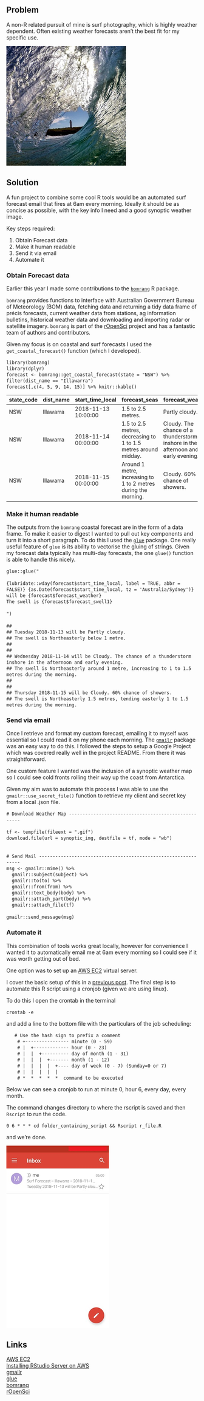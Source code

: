 Problem
-------

A non-R related pursuit of mine is surf photography, which is highly
weather dependent. Often existing weather forecasts aren’t the best fit
for my specific use.

![](img/surf.jpg)

Solution
--------

A fun project to combine some cool R tools would be an automated surf
forecast email that fires at 6am every morning. Ideally it should be as
concise as possible, with the key info I need and a good synoptic
weather image.

Key steps required:

1.  Obtain Forecast data  
2.  Make it human readable  
3.  Send it via email  
4.  Automate it

### Obtain Forecast data

Earlier this year I made some contributions to the
[`bomrang`](https://ropensci.github.io/bomrang/) R package.

`bomrang` provides functions to interface with Australian Government
Bureau of Meteorology (BOM) data, fetching data and returning a tidy
data frame of précis forecasts, current weather data from stations, ag
information bulletins, historical weather data and downloading and
importing radar or satellite imagery. `bomrang` is part of the
[rOpenSci](https://ropensci.org/) project and has a fantastic team of
authors and contributors.

Given my focus is on coastal and surf forecasts I used the
`get_coastal_forecast()` function (which I developed).

    library(bomrang) 
    library(dplyr)
    forecast <- bomrang::get_coastal_forecast(state = "NSW") %>% filter(dist_name == "Illawarra")
    forecast[,c(4, 5, 9, 14, 15)] %>% knitr::kable()

<table>
<thead>
<tr class="header">
<th style="text-align: left;">state_code</th>
<th style="text-align: left;">dist_name</th>
<th style="text-align: left;">start_time_local</th>
<th style="text-align: left;">forecast_seas</th>
<th style="text-align: left;">forecast_weather</th>
</tr>
</thead>
<tbody>
<tr class="odd">
<td style="text-align: left;">NSW</td>
<td style="text-align: left;">Illawarra</td>
<td style="text-align: left;">2018-11-13 10:00:00</td>
<td style="text-align: left;">1.5 to 2.5 metres.</td>
<td style="text-align: left;">Partly cloudy.</td>
</tr>
<tr class="even">
<td style="text-align: left;">NSW</td>
<td style="text-align: left;">Illawarra</td>
<td style="text-align: left;">2018-11-14 00:00:00</td>
<td style="text-align: left;">1.5 to 2.5 metres, decreasing to 1 to 1.5 metres around midday.</td>
<td style="text-align: left;">Cloudy. The chance of a thunderstorm inshore in the afternoon and early evening.</td>
</tr>
<tr class="odd">
<td style="text-align: left;">NSW</td>
<td style="text-align: left;">Illawarra</td>
<td style="text-align: left;">2018-11-15 00:00:00</td>
<td style="text-align: left;">Around 1 metre, increasing to 1 to 2 metres during the morning.</td>
<td style="text-align: left;">Cloudy. 60% chance of showers.</td>
</tr>
</tbody>
</table>

### Make it human readable

The outputs from the `bomrang` coastal forecast are in the form of a
data frame. To make it easier to digest I wanted to pull out key
components and turn it into a short paragraph. To do this I used the
[`glue`](https://glue.tidyverse.org/) package. One really useful feature
of `glue` is its ability to vectorise the gluing of strings. Given my
forecast data typically has multi-day forecasts, the one `glue()`
function is able to handle this nicely.

    glue::glue("

    {lubridate::wday(forecast$start_time_local, label = TRUE, abbr = FALSE)} {as.Date(forecast$start_time_local, tz = 'Australia/Sydney')} will be {forecast$forecast_weather}
    The swell is {forecast$forecast_swell1} 

    ")

    ## 
    ## Tuesday 2018-11-13 will be Partly cloudy.
    ## The swell is Northeasterly below 1 metre. 
    ## 
    ## 
    ## Wednesday 2018-11-14 will be Cloudy. The chance of a thunderstorm inshore in the afternoon and early evening.
    ## The swell is Northeasterly around 1 metre, increasing to 1 to 1.5 metres during the morning. 
    ## 
    ## 
    ## Thursday 2018-11-15 will be Cloudy. 60% chance of showers.
    ## The swell is Northeasterly 1.5 metres, tending easterly 1 to 1.5 metres during the morning.

### Send via email

Once I retrieve and format my custom forecast, emailing it to myself was
essential so I could read it on my phone each morning. The
[`gmailr`](https://github.com/jimhester/gmailr) package was an easy way
to do this. I followed the steps to setup a Google Project which was
covered really well in the project README. From there it was
straightforward.

One custom feature I wanted was the inclusion of a synoptic weather map
so I could see cold fronts rolling their way up the coast from
Antarctica.

Given my aim was to automate this process I was able to use the
`gmailr::use_secret_file()` function to retrieve my client and secret
key from a local .json file.

    # Download Weather Map ----------------------------------------------------

    tf <- tempfile(fileext = ".gif")
    download.file(url = synoptic_img, destfile = tf, mode = "wb")


    # Send Mail ---------------------------------------------------------------
    msg <- gmailr::mime() %>%
      gmailr::subject(subject) %>% 
      gmailr::to(to) %>%
      gmailr::from(from) %>% 
      gmailr::text_body(body) %>% 
      gmailr::attach_part(body) %>% 
      gmailr::attach_file(tf)

    gmailr::send_message(msg)

### Automate it

This combination of tools works great locally, however for convenience I
wanted it to automatically email me at 6am every morning so I could see
if it was worth getting out of bed.

One option was to set up an [AWS EC2](https://aws.amazon.com/ec2/)
virtual server.

I cover the basic setup of this in a [previous
post](https://deanmarchiori.github.io/posts/2018/07/rstudio-aws/). The
final step is to automate this R script using a cronjob (given we are
using linux).

To do this I open the crontab in the terminal

    crontab -e

and add a line to the bottom file with the particulars of the job
scheduling:

       # Use the hash sign to prefix a comment
        # +---------------- minute (0 - 59)
        # |  +------------- hour (0 - 23)
        # |  |  +---------- day of month (1 - 31)
        # |  |  |  +------- month (1 - 12)
        # |  |  |  |  +---- day of week (0 - 7) (Sunday=0 or 7)
        # |  |  |  |  |
        # *  *  *  *  *  command to be executed

Below we can see a cronjob to run at minute 0, hour 6, every day, every
month.

The command changes directory to where the rscript is saved and then
`Rscript` to run the code.

    0 6 * * * cd folder_containing_script && Rscript r_file.R

and we’re done.

![](img/gmail.jpg)

Links
-----

[AWS EC2](https://aws.amazon.com/ec2/)  
[Installing RStudio Server on
AWS](https://deanmarchiori.github.io/posts/2018/07/rstudio-aws/)  
[gmailr](https://github.com/jimhester/gmailr)  
[glue](https://glue.tidyverse.org/)  
[bomrang](https://ropensci.github.io/bomrang/)  
[rOpenSci](https://ropensci.org/)
